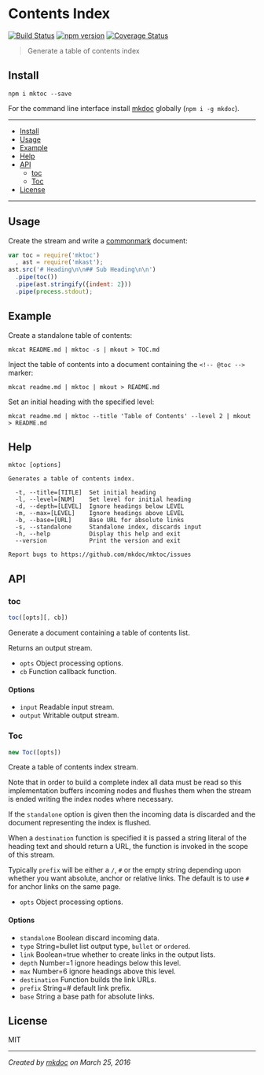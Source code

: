 # Contents Index

[![Build Status](https://travis-ci.org/mkdoc/mktoc.svg?v=3)](https://travis-ci.org/mkdoc/mktoc)
[![npm version](http://img.shields.io/npm/v/mktoc.svg?v=3)](https://npmjs.org/package/mktoc)
[![Coverage Status](https://coveralls.io/repos/mkdoc/mktoc/badge.svg?branch=master&service=github&v=3)](https://coveralls.io/github/mkdoc/mktoc?branch=master)

> Generate a table of contents index

## Install

```
npm i mktoc --save
```

For the command line interface install [mkdoc][] globally (`npm i -g mkdoc`).

---

- [Install](#install)
- [Usage](#usage)
- [Example](#example)
- [Help](#help)
- [API](#api)
   - [toc](#toc)
   - [Toc](#toc-1)
- [License](#license)

---

## Usage

Create the stream and write a [commonmark][] document:

```javascript
var toc = require('mktoc')
  , ast = require('mkast');
ast.src('# Heading\n\n## Sub Heading\n\n')
  .pipe(toc())
  .pipe(ast.stringify({indent: 2}))
  .pipe(process.stdout);
```

## Example

Create a standalone table of contents:

```shell
mkcat README.md | mktoc -s | mkout > TOC.md
```

Inject the table of contents into a document containing the `<!-- @toc -->` marker:

```shell
mkcat readme.md | mktoc | mkout > README.md
```

Set an initial heading with the specified level:

```shell
mkcat readme.md | mktoc --title 'Table of Contents' --level 2 | mkout > README.md
```

## Help

```
mktoc [options]

Generates a table of contents index.

  -t, --title=[TITLE]  Set initial heading
  -l, --level=[NUM]    Set level for initial heading
  -d, --depth=[LEVEL]  Ignore headings below LEVEL
  -m, --max=[LEVEL]    Ignore headings above LEVEL
  -b, --base=[URL]     Base URL for absolute links
  -s, --standalone     Standalone index, discards input
  -h, --help           Display this help and exit
  --version            Print the version and exit

Report bugs to https://github.com/mkdoc/mktoc/issues
```

## API

### toc

```javascript
toc([opts][, cb])
```

Generate a document containing a table of contents list.

Returns an output stream.

* `opts` Object processing options.
* `cb` Function callback function.

#### Options

* `input` Readable input stream.
* `output` Writable output stream.

### Toc

```javascript
new Toc([opts])
```

Create a table of contents index stream.

Note that in order to build a complete index all data must be read so this
implementation buffers incoming nodes and flushes them when the stream
is ended writing the index nodes where necessary.

If the `standalone` option is given then the incoming data is discarded
and the document representing the index is flushed.

When a `destination` function is specified it is passed a string
literal of the heading text and should return a URL, the function is
invoked in the scope of this stream.

Typically `prefix` will be either a `/`, `#` or the empty string
depending upon whether you want absolute, anchor or relative links. The
default is to use `#` for anchor links on the same page.

* `opts` Object processing options.

#### Options

* `standalone` Boolean discard incoming data.
* `type` String=bullet list output type, `bullet` or `ordered`.
* `link` Boolean=true whether to create links in the output lists.
* `depth` Number=1 ignore headings below this level.
* `max` Number=6 ignore headings above this level.
* `destination` Function builds the link URLs.
* `prefix` String=# default link prefix.
* `base` String a base path for absolute links.

## License

MIT

---

*Created by [mkdoc](https://github.com/mkdoc/mkdoc) on March 25, 2016*

[mkdoc]: https://github.com/mkdoc/mkdoc
[commonmark]: http://commonmark.org
[jshint]: http://jshint.com
[jscs]: http://jscs.info

